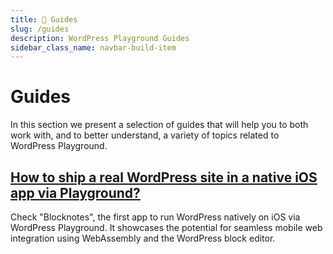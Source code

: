 ```yaml
---
title: 📖 Guides
slug: /guides
description: WordPress Playground Guides
sidebar_class_name: navbar-build-item
---
```


# Guides

In this section we present a selection of guides that will help you to both work with, and to better understand, a variety of topics related to WordPress Playground.

## [How to ship a real WordPress site in a native iOS app via Playground?](./how-to-ship-a-real-wordpress-site-in-a-native-ios-app-via-playground)

Check "Blocknotes", the first app to run WordPress natively on iOS via WordPress Playground. It showcases the potential for seamless mobile web integration using WebAssembly and the WordPress block editor.

<!--

## [WordPress Playground for Theme Developers](./for-theme-developers.md)

This guide will show you the essential settings to fully create a theme demo using WordPress Playground and how you can leverage it during the building stage.

## [WordPress Playground for Plugin Developers](./for-plugin-developers.md)

This guide will show you the basic settings to showcase your plugin using WordPress Playground and how to use it while developing your plugin.

-->
